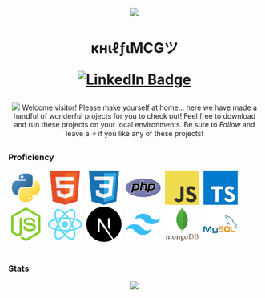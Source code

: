 <div id="header" align="center">
  <p><img src="https://static.wikia.nocookie.net/mobile-legends/images/d/d8/Akai_Avatar.png/revision/latest/scale-to-width-down/150?cb=20200707134541"></p>
  <h1>
    кнιℓƒιMCGツ
    <p>
      <div id="badges">
        <a href="https://www.linkedin.com/in/khilfi-khairul-amin-b31b93285/">
          <img src="https://img.shields.io/badge/LinkedIn-blue?style=for-the-badge&logo=linkedin&logoColor=white" alt="LinkedIn Badge"/>
        </a>
      </div>
    </p>
  </h1>
  <p><img src="https://media.giphy.com/media/hvRJCLFzcasrR4ia7z/giphy.gif" width="20"> Welcome visitor! Please make yourself at home... here we have made a handful of wonderful projects for you to check out! Feel free to download and run these projects on your local environments. Be sure to <i>Follow</i> and leave a <i>⭐</i> if you like any of these projects!</p>
</div>
<h3>Proficiency</h3>
<p>
  <img src="https://github.com/devicons/devicon/blob/master/icons/python/python-original.svg" title="Python" alt="Python" width="70" height="70"/>&nbsp;
  <img src="https://github.com/devicons/devicon/blob/master/icons/html5/html5-original.svg" title="HTML5" alt="HTML5" width="70" height="70"/>&nbsp;
  <img src="https://github.com/devicons/devicon/blob/master/icons/css3/css3-original.svg" title="CSS3" alt="CSS3" width="70" height="70"/>&nbsp;
  <img src="https://github.com/devicons/devicon/blob/master/icons/php/php-original.svg" title="PHP" alt="PHP" width="70" height="70"/>&nbsp;
  <img src="https://github.com/devicons/devicon/blob/master/icons/javascript/javascript-original.svg" title="JavaScript" alt="JavaScript" width="70" height="70"/>&nbsp;
  <img src="https://github.com/devicons/devicon/blob/master/icons/typescript/typescript-original.svg" title="TypeScript" alt="TypeScript" width="70" height="70"/>&nbsp;
  <img src="https://github.com/devicons/devicon/blob/master/icons/nodejs/nodejs-original.svg" title="NodeJS" alt="NodeJS" width="70" height="70"/>&nbsp;
  <img src="https://github.com/devicons/devicon/blob/master/icons/react/react-original.svg" title="React" alt="React" width="70" height="70"/>&nbsp;
  <img src="https://github.com/devicons/devicon/blob/master/icons/nextjs/nextjs-original.svg" title="Next.js" alt="Next.js" width="70" height="70"/>&nbsp;
  <img src="https://github.com/devicons/devicon/blob/master/icons/tailwindcss/tailwindcss-plain.svg" title="TailwindCSS" alt="TailwindCSS" width="70" height="70"/>&nbsp;
  <img src="https://github.com/devicons/devicon/blob/master/icons/mongodb/mongodb-original-wordmark.svg" title="MongoDB" alt="MongoDB" width="70" height="70"/>&nbsp;
  <img src="https://github.com/devicons/devicon/blob/master/icons/mysql/mysql-original-wordmark.svg" title="MySQL" alt="MySQL" width="70" height="70"/>&nbsp;
</p>
<h1></h1>
<h3>Stats</h3>
<div align="center">
  <img src="https://streak-stats.demolab.com?user=KhilfiKhairulAmin&theme=gruvbox&hide_border=true&date_format=j%20M%5B%20Y%5D" />
</div>
<h1></h1>
<!--
**KhilfiKhairulAmin/KhilfiKhairulAmin** is a ✨ _special_ ✨ repository because its `README.md` (this file) appears on your GitHub profile.

Here are some ideas to get you started:

- 🔭 I’m currently working on ...
- 🌱 I’m currently learning ...
- 👯 I’m looking to collaborate on ...
- 🤔 I’m looking for help with ...
- 💬 Ask me about ...
- 📫 How to reach me: ...
- 😄 Pronouns: ...
- ⚡ Fun fact: ...
-->
